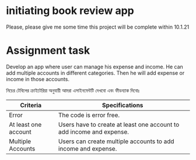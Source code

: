 # initiating book review app

Please, please give me some time this project will be complete within 10.1.21

# Assignment task

Develop an app where user can manage his expense and income. He can add multiple accounts in different categories. Then he will add expense or income in those accounts.

নিচের টেবিলের ক্রাইটেরিয়া অনুযায়ী আমরা এসাইনমেন্টটি দেখবো এবং ফীডব্যাক দিবোঃ

| Criteria             | Specifications                                                       |
| -------------------- | -------------------------------------------------------------------- |
| Error                | The code is error free.                                              |
| At least one account | Users have to create at least one account to add income and expense. |
| Multiple Accounts    | Users can create multiple accounts to add income and expense.        |
